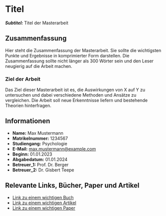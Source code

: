 # Titel

___Subtitel:___ Titel der Masterarbeit

## Zusammenfassung

Hier steht die Zusammenfassung der Masterarbeit. Sie sollte die wichtigsten Punkte und Ergebnisse in komprimierter Form darstellen. Die Zusammenfassung sollte nicht länger als 300 Wörter sein und den Leser neugierig auf die Arbeit machen.

### Ziel der Arbeit

Das Ziel dieser Masterarbeit ist es, die Auswirkungen von X auf Y zu untersuchen und dabei verschiedene Methoden und Ansätze zu vergleichen. Die Arbeit soll neue Erkenntnisse liefern und bestehende Theorien hinterfragen.

## Informationen

- __Name:__ Max Mustermann
- __Matrikelnummer:__ 1234567
- __Studiengang:__ Psychologie
- __E-Mail:__ <max.mustermann@example.com>
- __Beginn:__ 01.01.2023
- __Abgabedatum:__ 01.01.2024
- __Betreuer_1:__ Prof. Dr. Berger
- __Betreuer_2:__ Dr. Gisbert Teepe

## Relevante Links, Bücher, Paper und Artikel

- [Link zu einem wichtigen Buch](https://example.com/buch)
- [Link zu einem wichtigen Artikel](https://example.com/artikel)
- [Link zu einem wichtigen Paper](https://example.com/paper)
